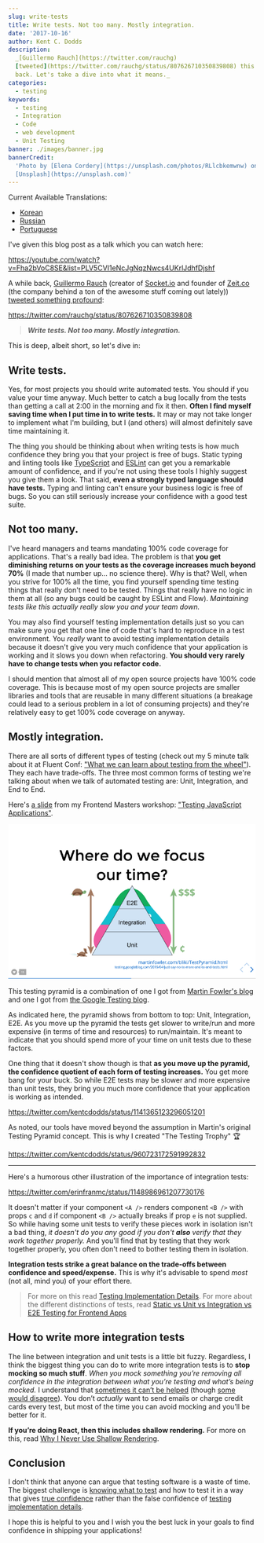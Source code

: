 ```yaml
---
slug: write-tests
title: Write tests. Not too many. Mostly integration.
date: '2017-10-16'
author: Kent C. Dodds
description:
  _[Guillermo Rauch](https://twitter.com/rauchg)
  [tweeted](https://twitter.com/rauchg/status/807626710350839808) this a while
  back. Let's take a dive into what it means._
categories:
  - testing
keywords:
  - testing
  - Integration
  - Code
  - web development
  - Unit Testing
banner: ./images/banner.jpg
bannerCredit:
  'Photo by [Elena Cordery](https://unsplash.com/photos/RLlcbkemwnw) on
  [Unsplash](https://unsplash.com)'
---
```


Current Available Translations:

- [Korean](https://www.vobour.com/%ED%85%8C%EC%8A%A4%ED%8A%B8%EB%A5%BC-%EC%9E%91%EC%84%B1%ED%95%98%EC%9E%90-%EB%84%88%EB%AC%B4-%EB%A7%8E%EC%9D%B4%EB%8A%94-%EB%A7%90%EA%B3%A0-%ED%86%B5%ED%95%A9-%EC%9C%84%EC%A3%BC%EB%A1%9C-write-tests)
- [Russian](http://howtorecover.me/napisite-testy-ne-sliskom-mnogo)
- [Portuguese](https://medium.com/@sergioamjr91/escreva-testes-não-muitos-mas-mais-de-integração-7ebebf225516)

I've given this blog post as a talk which you can watch here:

https://youtube.com/watch?v=Fha2bVoC8SE&list=PLV5CVI1eNcJgNqzNwcs4UKrlJdhfDjshf

A while back, [Guillermo Rauch‏](https://twitter.com/rauchg) (creator of
[Socket.io](https://socket.io) and founder of [Zeit.co](https://zeit.co) (the
company behind a ton of the awesome stuff coming out lately))
[tweeted something profound](https://twitter.com/rauchg/status/807626710350839808):

https://twitter.com/rauchg/status/807626710350839808

> **_Write tests. Not too many. Mostly integration._**

This is deep, albeit short, so let's dive in:

## Write tests.

Yes, for most projects you should write automated tests. You should if you value
your time anyway. Much better to catch a bug locally from the tests than getting
a call at 2:00 in the morning and fix it then. **Often I find myself saving time
when I put time in to write tests.** It may or may not take longer to implement
what I'm building, but I (and others) will almost definitely save time
maintaining it.

The thing you should be thinking about when writing tests is how much confidence
they bring you that your project is free of bugs. Static typing and linting
tools like [TypeScript](https://www.typescriptlang.org) and
[ESLint](https://eslint.org) can get you a remarkable amount of confidence, and
if you're not using these tools I highly suggest you give them a look. That
said, **even a strongly typed language should have tests.** Typing and linting
can't ensure your business logic is free of bugs. So you can still seriously
increase your confidence with a good test suite.

## Not too many.

I've heard managers and teams mandating 100% code coverage for applications.
That's a really bad idea. The problem is that **you get diminishing returns on
your tests as the coverage increases much beyond 70%** (I made that number up...
no science there). Why is that? Well, when you strive for 100% all the time, you
find yourself spending time testing things that really don't need to be tested.
Things that really have no logic in them at all (so any bugs could be caught by
ESLint and Flow). _Maintaining tests like this actually really slow you and your
team down._

You may also find yourself testing implementation details just so you can make
sure you get that one line of code that's hard to reproduce in a test
environment. You _really_ want to avoid testing implementation details because
it doesn't give you very much confidence that your application is working and it
slows you down when refactoring. **You should very rarely have to change tests
when you refactor code.**

I should mention that almost all of my open source projects have 100% code
coverage. This is because most of my open source projects are smaller libraries
and tools that are reusable in many different situations (a breakage could lead
to a serious problem in a lot of consuming projects) and they're relatively easy
to get 100% code coverage on anyway.

## Mostly integration.

There are all sorts of different types of testing (check out my 5 minute talk
about it at Fluent Conf:
["What we can learn about testing from the wheel"](https://youtu.be/Da9wfQ0frGA&list=PLV5CVI1eNcJgNqzNwcs4UKrlJdhfDjshf)).
They each have trade-offs. The three most common forms of testing we're talking
about when we talk of automated testing are: Unit, Integration, and End to End.

Here's [a slide](http://slides.com/kentcdodds/testing-workshop#/4/8) from my
Frontend Masters workshop:
["Testing JavaScript Applications"](https://frontendmasters.com/courses/testing-javascript).

![testing pyramid](./images/2.png)

This testing pyramid is a combination of one I got from
[Martin Fowler's blog](https://martinfowler.com/bliki/TestPyramid.html) and one
I got from
[the Google Testing blog](https://testing.googleblog.com/2015/04/just-say-no-to-more-end-to-end-tests.html).

As indicated here, the pyramid shows from bottom to top: Unit, Integration, E2E.
As you move up the pyramid the tests get slower to write/run and more expensive
(in terms of time and resources) to run/maintain. It's meant to indicate that
you should spend more of your time on unit tests due to these factors.

One thing that it doesn't show though is that **as you move up the pyramid, the
confidence quotient of each form of testing increases.** You get more bang for
your buck. So while E2E tests may be slower and more expensive than unit tests,
they bring you much more confidence that your application is working as
intended.

https://twitter.com/kentcdodds/status/1141365123296051201

As noted, our tools have moved beyond the assumption in Martin's original
Testing Pyramid concept. This is why I created "The Testing Trophy" 🏆

https://twitter.com/kentcdodds/status/960723172591992832

---

Here's a humorous other illustration of the importance of integration tests:

https://twitter.com/erinfranmc/status/1148986961207730176

It doesn't matter if your component `<A />` renders component `<B />` with props
`c` and `d` if component `<B />` actually breaks if prop `e` is not supplied. So
while having some unit tests to verify these pieces work in isolation isn't a
bad thing, _it doesn't do you any good if you don't **also** verify that they
work together properly._ And you'll find that by testing that they work together
properly, you often don't need to bother testing them in isolation.

**Integration tests strike a great balance on the trade-offs between confidence
and speed/expense.** This is why it's advisable to spend _most_ (not all, mind
you) of your effort there.

> For more on this read
> [Testing Implementation Details](/blog/testing-implementation-details). For
> more about the different distinctions of tests, read
> [Static vs Unit vs Integration vs E2E Testing for Frontend Apps](/blog/unit-vs-integration-vs-e2e-tests)

## How to write more integration tests

The line between integration and unit tests is a little bit fuzzy. Regardless, I
think the biggest thing you can do to write more integration tests is to **stop
mocking so much stuff**. _When you mock something you’re removing all confidence
in the integration between what you’re testing and what’s being mocked._ I
understand that [sometimes it can’t be helped](/blog/the-merits-of-mocking)
(though [some would disagree](https://youtu.be/EaxDl5NPuCA)). You don’t
_actually_ want to send emails or charge credit cards every test, but most of
the time you can avoid mocking and you’ll be better for it.

**If you’re doing React, then this includes shallow rendering.** For more on
this, read
[Why I Never Use Shallow Rendering](/blog/why-i-never-use-shallow-rendering).

## Conclusion

I don't think that anyone can argue that testing software is a waste of time.
The biggest challenge is [knowing what to test](/blog/how-to-know-what-to-test)
and how to test it in a way that gives
[true confidence](/blog/confidently-shipping-code) rather than the false
confidence of
[testing implementation details](/blog/testing-implementation-details).

I hope this is helpful to you and I wish you the best luck in your goals to find
confidence in shipping your applications!
